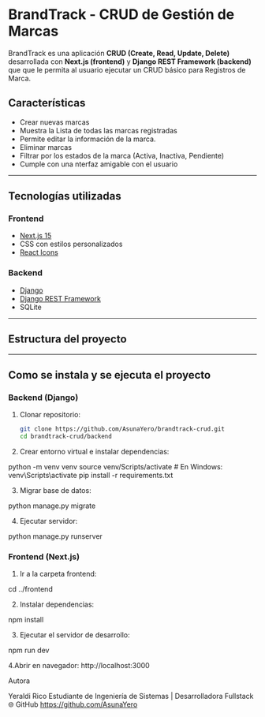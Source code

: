 # BrandTrack - CRUD de Gestión de Marcas

BrandTrack es una aplicación **CRUD (Create, Read, Update, Delete)** desarrollada con **Next.js (frontend)** y **Django REST Framework (backend)** que que le permita al usuario ejecutar un CRUD básico para Registros de Marca.
  

## Características

- Crear nuevas marcas  
- Muestra la Lista de todas las marcas registradas  
- Permite editar la información de la marca.
- Eliminar marcas  
- Filtrar por los estados de la marca (Activa, Inactiva, Pendiente)  
- Cumple con una nterfaz amigable con el usuario  

---

## Tecnologías utilizadas

### Frontend
- [Next.js 15](https://nextjs.org/)
- CSS con estilos personalizados
- [React Icons](https://react-icons.github.io/react-icons/)

### Backend
- [Django](https://www.djangoproject.com/)
- [Django REST Framework](https://www.django-rest-framework.org/)
- SQLite

---

## Estructura del proyecto


---

## Como se instala y se ejecuta el proyecto

###  Backend (Django)
1. Clonar repositorio:
   ```bash
   git clone https://github.com/AsunaYero/brandtrack-crud.git
   cd brandtrack-crud/backend

2. Crear entorno virtual e instalar dependencias:

python -m venv venv
source venv/Scripts/activate   # En Windows: venv\Scripts\activate
pip install -r requirements.txt


3. Migrar base de datos:

python manage.py migrate


4. Ejecutar servidor:

python manage.py runserver


### Frontend (Next.js)

1. Ir a la carpeta frontend:

cd ../frontend


2. Instalar dependencias:

npm install


3. Ejecutar el servidor de desarrollo:

npm run dev


4.Abrir en navegador:  http://localhost:3000


Autora

Yeraldi Rico
Estudiante de Ingeniería de Sistemas | Desarrolladora Fullstack
🌐 GitHub
https://github.com/AsunaYero